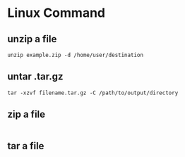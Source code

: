 # Linux Command

## unzip a file 

```shell
unzip example.zip -d /home/user/destination
```

## untar .tar.gz

```shell
tar -xzvf filename.tar.gz -C /path/to/output/directory
```

## zip a file 

```shell
```


## tar a file 

```shell
```


